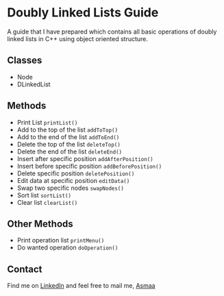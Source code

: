 # Doubly Linked Lists Guide
A guide that I have prepared which contains all basic operations of doubly linked lists in C++ using object oriented structure.

## Classes
* Node
* DLinkedList

## Methods
* Print List `printList()` 
* Add to the top of the list `addToTop()`
* Add to the end of the list `addToEnd()`
* Delete the top of the list `deleteTop()`
* Delete the end of the list `deleteEnd()`
* Insert after specific position `addAfterPosition()`
* Insert before specific position `addBeforePosition()`
* Delete specific position `deletePosition()`
* Edit data at specific position `editData()`
* Swap two specific nodes `swapNodes()`
* Sort list `sortList()`
* Clear list `clearList()`

## Other Methods
* Print operation list `printMenu()`
* Do wanted operation `doOperation()`

## Contact
Find me on [LinkedIn](https://www.linkedin.com/in/asmaa-mirkhan/) and feel free to mail me, [Asmaa](mailto:asmaamirkhan.am@gmail.com)
